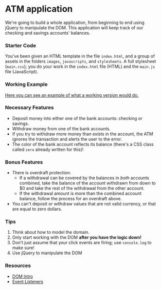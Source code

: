 # ATM application

We're going to build a whole application, from beginning to end using jQuery to manipulate the DOM. This application will keep track of our checking and savings accounts' balances. 

### Starter Code

You've been given an HTML template in the file `index.html`, and a group 
of assets in the folders `images`, `javascripts`, and `stylesheets`. A 
full stylesheet (`main.css`); you do your work in the `index.html` file 
(HTML) and the `main.js` file (JavaScript).

### Working Example

[Here you can see an example of what a working version would do.][example]

### Necessary Features

- Deposit money into either one of the bank accounts: checking or savings.
- Withdraw money from one of the bank accounts.
- If you try to withdraw more money than exists in the account, the ATM
  ignores the transaction and alerts the user to the error.
- The color of the bank account reflects its balance 
  (there's a CSS class called `zero` already written for this)!

### Bonus Features

- There is overdraft protection:
  - If a withdrawal can be covered by the balances in *both* accounts combined, 
    take the balance of the account withdrawn from down to $0 and take the rest 
    of the withdrawal from the other account. 
  - If the withdrawal amount is more than the combined account balance, follow 
    the process for an overdraft above.
- You can't deposit or withdraw values that are not valid currency, or 
  that are equal to zero dollars.

### Tips

1.  Think about how to model the domain.
2.  Only start working with the DOM **after you have the logic down!**
3.  Don't just assume that your click events are firing; use `console.log` to make sure!
4.  Use jQuery to manipulate the DOM

### Resources

* [DOM Intro][dom]
* [Event Listeners][listeners]

<!-- Links -->

[example]:   http://h4w5.github.io/atm-example
[dom]:       https://developer.mozilla.org/en-US/docs/Web/API/Document_Object_Model/Introduction
[listeners]: https://developer.mozilla.org/en-US/docs/Web/API/EventTarget.addEventListener

